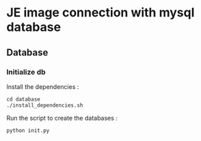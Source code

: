 # JE image connection with mysql database

## Database

### Initialize db

Install the dependencies :

```
cd database
./install_dependencies.sh
```

Run the script to create the databases :

```
python init.py
```
